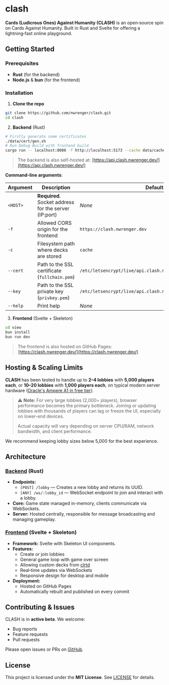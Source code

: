 # clash

**Cards (Ludicrous Ones) Against Humanity (CLASH)** is an open‑source spin on Cards Against Humanity. Built in Rust and Svelte for offering a lightning‑fast online playground.

## Getting Started

### Prerequisites

- **Rust** (for the backend)
- **Node.js** & **bun** (for the frontend)

### Installation

1. **Clone the repo**

```bash
git clone https://github.com/nwrenger/clash.git
cd clash
```

2. **Backend** (Rust)

```bash
# Firstly generate some certificates
./data/cert/gen.sh
# Run Debug Build with frontend build
cargo run -- localhost:8080 -f http://localhost:5173 --cache data/cache --cert data/cert/cert.pem --key data/cert/key.pem
```

> The backend is also self-hosted at: [https://api.clash.nwrenger.dev/](https://api.clash.nwrenger.dev/)

**Command-line arguments**:

| Argument | Description                                           | Default                                                      |
| -------- | ----------------------------------------------------- | ------------------------------------------------------------ |
| `<HOST>` | **Required**. Socket address for the server (IP:port) | _None_                                                       |
| `-f`     | Allowed CORS origin for the frontend                  | `https://clash.nwrenger.dev`                                 |
| `-c`     | Filesystem path where decks are stored                | `cache`                                                      |
| `--cert` | Path to the SSL certificate (`fullchain.pem`)         | `/etc/letsencrypt/live/api.clash.nwrenger.dev/fullchain.pem` |
| `--key`  | Path to the SSL private key (`privkey.pem`)           | `/etc/letsencrypt/live/api.clash.nwrenger.dev/privkey.pem`   |
| `--help` | Print help                                            | _None_                                                       |

3. **Frontend** (Svelte + Skeleton)

```bash
cd view
bun install
bun run dev
```

> The frontend is also hosted on GitHub Pages: [https://clash.nwrenger.dev/](https://clash.nwrenger.dev/)

## Hosting & Scaling Limits

**CLASH** has been tested to handle up to **2–4 lobbies** with **5,000 players each**, or **10–20 lobbies** with **1,000 players each**, on typical modern server hardware ([Oracle's Ampere A1 in free tier](https://docs.oracle.com/en-us/iaas/Content/FreeTier/freetier_topic-Always_Free_Resources.htm)).

> ⚠️ **Note:** For very large lobbies (2,000+ players), browser performance becomes the primary bottleneck. Joining or updating lobbies with thousands of players can lag or freeze the UI, especially on lower-end devices.
>
> Actual capacity will vary depending on server CPU/RAM, network bandwidth, and client performance.

We recommend keeping lobby sizes below 5,000 for the best experience.

## Architecture

### [Backend](./) (Rust)

- **Endpoints:**
  - `[POST] /lobby` — Creates a new lobby and returns its UUID.
  - `[ANY] /ws/:lobby_id` — WebSocket endpoint to join and interact with a lobby.
- **Core:** Game state managed in-memory, clients communicate via WebSockets.
- **Server:** Hosted centrally, responsible for message broadcasting and managing gameplay.

### [Frontend](./view) (Svelte + Skeleton)

- **Framework:** Svelte with Skeleton UI components.
- **Features:**
  - Create or join lobbies
  - General game loop with game over screen
  - Allowing custom decks from [clrtd](https://cast.clrtd.com/)
  - Real‑time updates via WebSockets
  - Responsive design for desktop and mobile
- **Deployment:**
  - Hosted on GitHub Pages
  - Automatically rebuilt and published on every commit

## Contributing & Issues

CLASH is in **active beta**. We welcome:

- Bug reports
- Feature requests
- Pull requests

Please open issues or PRs on [GitHub](https://github.com/nwrenger/clash/issues).

## License

This project is licensed under the **MIT License**. See [LICENSE](./LICENSE) for details.
